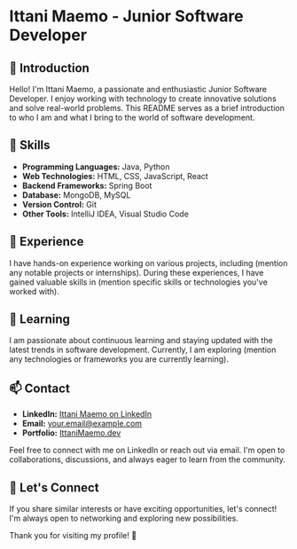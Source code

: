 # Ittani Maemo - Junior Software Developer

## 👋 Introduction

Hello! I'm Ittani Maemo, a passionate and enthusiastic Junior Software Developer. I enjoy working with technology to create innovative solutions and solve real-world problems. This README serves as a brief introduction to who I am and what I bring to the world of software development.

## 🚀 Skills

- **Programming Languages:** Java, Python
- **Web Technologies:** HTML, CSS, JavaScript, React
- **Backend Frameworks:** Spring Boot
- **Database:** MongoDB, MySQL
- **Version Control:** Git
- **Other Tools:** IntelliJ IDEA, Visual Studio Code

## 💼 Experience

I have hands-on experience working on various projects, including (mention any notable projects or internships). During these experiences, I have gained valuable skills in (mention specific skills or technologies you've worked with).

## 🌱 Learning

I am passionate about continuous learning and staying updated with the latest trends in software development. Currently, I am exploring (mention any technologies or frameworks you are currently learning).

## 📫 Contact

- **LinkedIn:** [Ittani Maemo on LinkedIn](https://www.linkedin.com/in/ittani-maemo/)
- **Email:** your.email@example.com
- **Portfolio:** [IttaniMaemo.dev](https://ittanimaemo.dev)

Feel free to connect with me on LinkedIn or reach out via email. I'm open to collaborations, discussions, and always eager to learn from the community.

## 🤝 Let's Connect

If you share similar interests or have exciting opportunities, let's connect! I'm always open to networking and exploring new possibilities.

Thank you for visiting my profile! 🚀

